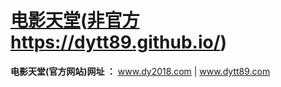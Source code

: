 # <a href="https://www.dy2018.com/">电影天堂</a>(<b><a href="https://dytt89.github.io/">非官方</a></b>  <a href="https://dytt89.github.io/">https://dytt89.github.io/</a>)


<b>电影天堂(官方网站)网址 ：</b>
<a href="https://www.dy2018.com/">www.dy2018.com</a> | <a href="https://www.dytt89.com/">www.dytt89.com</a><br>


